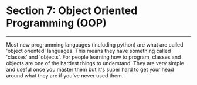 
# Section 7: Object Oriented Programming (OOP)
----------------------------------------------------

Most new programming languages (including python)
are what are called 'object oriented' languages.
This means they have something called 'classes' and 'objects'.
For people learning how to program, classes and objects are
one of the hardest things to understand. They are very simple
and useful once you master them but it's super hard to get
your head around what they are if you've never used them.
